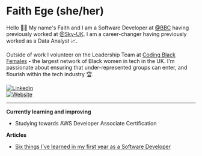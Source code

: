 # Faith Ege (she/her)
Hello 👋🏾 My name's Faith and I am a Software Developer at [@BBC](https://github.com/bbc) having previously worked at [@Sky-UK](https://github.com/sky-uk). I am a career-changer having previously worked as a Data Analyst 📈.

Outside of work I volunteer on the Leadership Team at [Coding Black Females](https://codingblackfemales.com/) - the largest network of Black women in tech in the UK. I'm passionate about ensuring that under-represented groups can enter, and flourish within the tech industry 🏆.

[![Linkedin](https://camo.githubusercontent.com/71924561236b297d0d9586b0a306d77c776e9e7a53a129550007091281cd636e/68747470733a2f2f696d672e736869656c64732e696f2f62616467652f2d4c696e6b6564496e2d3030373742353f7374796c653d666f722d7468652d6261646765266c6f676f3d4c696e6b6564696e266c6f676f436f6c6f723d7768697465)](https://www.linkedin.com/in/faithege/)  
[![Website](https://camo.githubusercontent.com/933e8a2822f5414a18a7841d325a7849862dc49e6539ea52b042a38b8ea1d3bb/68747470733a2f2f696d672e736869656c64732e696f2f62616467652f2d5745422d4646343038383f7374796c653d666f722d7468652d6261646765266c6f676f3d4875676f266c6f676f436f6c6f723d7768697465)](https://faithege.github.io/)

-----
**Currently learning and improving**
- Studying towards AWS Developer Associate Certification

**Articles**
- [Six things I’ve learned in my first year as a Software Developer](https://medium.com/codingblackfemales/six-things-ive-learned-in-my-first-year-as-a-software-developer-769cb627f1c2)
